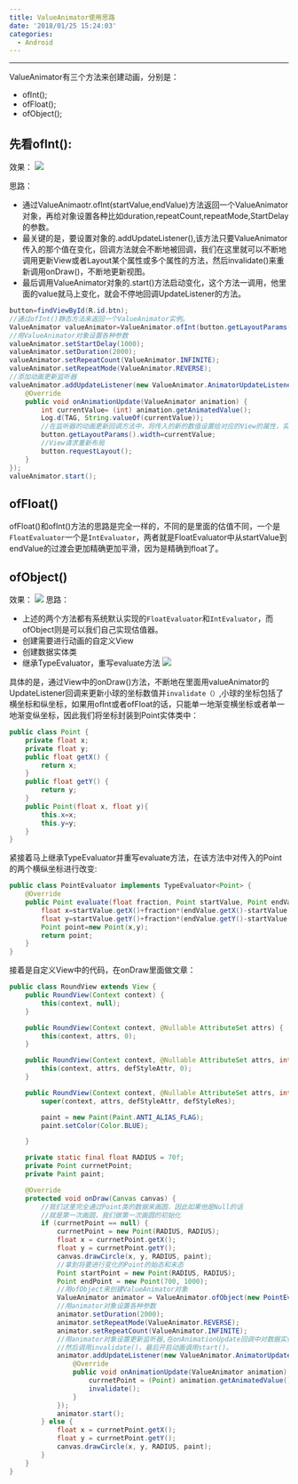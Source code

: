 ```yaml
---
title: ValueAnimator使用思路
date: '2018/01/25 15:24:03'
categories:
  - Android
---
```


---
ValueAnimator有三个方法来创建动画，分别是：
* ofInt();
* ofFloat();
* ofObject();

## 先看ofInt():
效果：
![](http://upload-images.jianshu.io/upload_images/7177220-c2826d981ff630b1.gif?imageMogr2/auto-orient/strip%7CimageView2/2/w/1240)

思路：
* 通过ValueAnimaotr.ofInt(startValue,endValue)方法返回一个ValueAnimator对象，再给对象设置各种比如duration,repeatCount,repeatMode,StartDelay的参数。
* 最关键的是，要设置对象的.addUpdateListener(),该方法只要ValueAnimator传入的那个值在变化，回调方法就会不断地被回调，我们在这里就可以不断地调用更新View或者Layout某个属性或多个属性的方法，然后invalidate()来重新调用onDraw()，不断地更新视图。
* 最后调用ValueAnimator对象的.start()方法启动变化，这个方法一调用，他里面的value就马上变化，就会不停地回调UpdateListener的方法。
``` java
button=findViewById(R.id.btn);
//通过ofInt()静态方法来返回一个ValueAnimator实例。
ValueAnimator valueAnimator=ValueAnimator.ofInt(button.getLayoutParams().width,500);
//用ValueAnimator对象设置各种参数
valueAnimator.setStartDelay(1000);
valueAnimator.setDuration(2000);
valueAnimator.setRepeatCount(ValueAnimator.INFINITE);
valueAnimator.setRepeatMode(ValueAnimator.REVERSE);
//添加动画更新监听器
valueAnimator.addUpdateListener(new ValueAnimator.AnimatorUpdateListener() {
    @Override
    public void onAnimationUpdate(ValueAnimator animation) {
        int currentValue= (int) animation.getAnimatedValue();
        Log.d(TAG, String.valueOf(currentValue));
        //在监听器的动画更新回调方法中，将传入的新的数值设置给对应的View的属性，实现View的属性的动态变换。
        button.getLayoutParams().width=currentValue;
        //View请求重新布局
        button.requestLayout();
    }
});
valueAnimator.start();
```

## ofFloat()
ofFloat()和ofInt()方法的思路是完全一样的，不同的是里面的估值不同，一个是
`FloatEvaluator`一个是`IntEvaluator`，两者就是FloatEvaluator中从startValue到endValue的过渡会更加精确更加平滑，因为是精确到float了。
## ofObject()
效果：
![](http://upload-images.jianshu.io/upload_images/7177220-08630373da9aad75.gif?imageMogr2/auto-orient/strip%7CimageView2/2/w/1240)
思路：
* 上述的两个方法都有系统默认实现的`FloatEvaluator`和`IntEvaluator`，而ofObject则是可以我们自己实现估值器。
* 创建需要进行动画的自定义View
* 创建数据实体类
* 继承TypeEvaluator，重写evaluate方法
![](http://upload-images.jianshu.io/upload_images/7177220-d875c73959c022f4.png?imageMogr2/auto-orient/strip%7CimageView2/2/w/1240)

具体的是，通过View中的onDraw()方法，不断地在里面用valueAnimator的UpdateListener回调来更新小球的坐标数值并`invalidate（）`,小球的坐标包括了横坐标和纵坐标，如果用ofInt或者ofFloat的话，只能单一地渐变横坐标或者单一地渐变纵坐标，因此我们将坐标封装到Point实体类中：
``` java
public class Point {
    private float x;
    private float y;
    public float getX() {
        return x;
    }
    public float getY() {
        return y;
    }
    public Point(float x, float y){
        this.x=x;
        this.y=y;
    }
}
```
紧接着马上继承TypeEvaluator并重写evaluate方法，在该方法中对传入的Point的两个横纵坐标进行改变:
``` java
public class PointEvaluator implements TypeEvaluator<Point> {
    @Override
    public Point evaluate(float fraction, Point startValue, Point endValue) {
        float x=startValue.getX()+fraction*(endValue.getX()-startValue.getX());
        float y=startValue.getY()+fraction*(endValue.getY()-startValue.getY());
        Point point=new Point(x,y);
        return point;
    }
}
```
接着是自定义View中的代码，在onDraw里面做文章：
``` java
public class RoundView extends View {
    public RoundView(Context context) {
        this(context, null);
    }

    public RoundView(Context context, @Nullable AttributeSet attrs) {
        this(context, attrs, 0);
    }

    public RoundView(Context context, @Nullable AttributeSet attrs, int defStyleAttr) {
        this(context, attrs, defStyleAttr, 0);
    }

    public RoundView(Context context, @Nullable AttributeSet attrs, int defStyleAttr, int defStyleRes) {
        super(context, attrs, defStyleAttr, defStyleRes);

        paint = new Paint(Paint.ANTI_ALIAS_FLAG);
        paint.setColor(Color.BLUE);

    }

    private static final float RADIUS = 70f;
    private Point currnetPoint;
    private Paint paint;

    @Override
    protected void onDraw(Canvas canvas) {
        //我们这里完全通过Point类的数据来画圆，因此如果他是Null的话
        //就是第一次画圆，我们做第一次画圆的初始化
        if (currnetPoint == null) {
            currnetPoint = new Point(RADIUS, RADIUS);
            float x = currnetPoint.getX();
            float y = currnetPoint.getY();
            canvas.drawCircle(x, y, RADIUS, paint);
            //拿到将要进行变化的Point的始态和末态
            Point startPoint = new Point(RADIUS, RADIUS);
            Point endPoint = new Point(700, 1000);
            //用ofObject来创建ValueAnimator对象
            ValueAnimator animator = ValueAnimator.ofObject(new PointEvaluator(), startPoint, endPoint);
            //用animator对象设置各种参数
            animator.setDuration(2000);
            animator.setRepeatMode(ValueAnimator.REVERSE);
            animator.setRepeatCount(ValueAnimator.INFINITE);
            //用animator对象设置更新监听器,在onAnimationUpdate回调中对数据实体类进行更新，
            //然后调用invalidate()。最后开启动画调用start()。
            animator.addUpdateListener(new ValueAnimator.AnimatorUpdateListener() {
                @Override
                public void onAnimationUpdate(ValueAnimator animation) {
                    currnetPoint = (Point) animation.getAnimatedValue();
                    invalidate();
                }
            });
            animator.start();
        } else {
            float x = currnetPoint.getX();
            float y = currnetPoint.getY();
            canvas.drawCircle(x, y, RADIUS, paint);
        }
    }
}
```


                                                                                                                                                                                                                                                                                                                                                                                                                                                                                                                                                                                                                                                                                                                                                                                                                                                                                                                                                                                                                                                                                                                                                                                                                                                                                                                                                                                                                                                                                                                                                                                                                                                                                                                                                                                                                                                                                                                                                                                                                                                                                                                                                                                                                                                                                                                                                                                                                                                                                                                                                                                                                                                                                                                                                                                                                                                                                                                                                                                                                                                                                                                                                                                                                                                                                                                                                                                                                                                                                                                                                                                                                                                                                                                                                                                                                                                                                                                                                                       